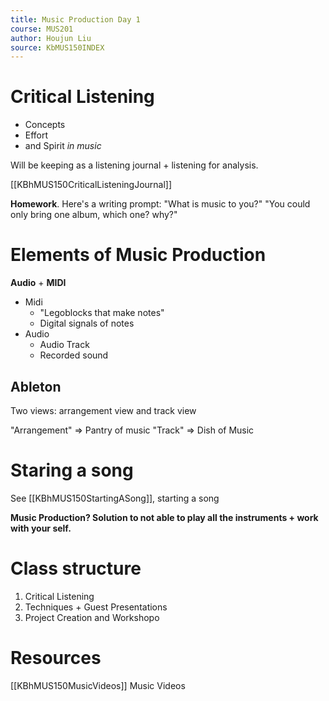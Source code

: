 ```yaml
---
title: Music Production Day 1
course: MUS201
author: Houjun Liu
source: KbMUS150INDEX
---
```


# Critical Listening
- Concepts
- Effort
- and Spirit _in music_

Will be keeping as a listening journal + listening for analysis.

[[KBhMUS150CriticalListeningJournal]]

**Homework**. Here's a writing prompt: "What is music to you?" "You could only bring one album, which one? why?"


# Elements of Music Production

**Audio** + **MIDI**

- Midi 
    - "Legoblocks that make notes"
    - Digital signals of notes
- Audio
    - Audio Track
    - Recorded sound

## Ableton
Two views: arrangement view and track view

"Arrangement" => Pantry of music
"Track" => Dish of Music


# Staring a song
See [[KBhMUS150StartingASong]], starting a song

**Music Production? Solution to not able to play all the instruments + work with your self.**

# Class structure
1. Critical Listening
2. Techniques + Guest Presentations
3. Project Creation and Workshopo

# Resources
[[KBhMUS150MusicVideos]] Music Videos
